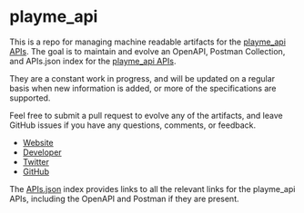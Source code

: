 # playme_apiThis is a repo for managing machine readable artifacts for the [playme_api APIs](http://lab.playme.com). The goal is to maintain and evolve an OpenAPI, Postman Collection, and APIs.json index for the [playme_api APIs](http://lab.playme.com).They are a constant work in progress, and will be updated on a regular basis when new information is added, or more of the specifications are supported.Feel free to submit a pull request to evolve any of the artifacts, and leave GitHub issues if you have any questions, comments, or feedback.- [Website](http://lab.playme.com)- [Developer](http://lab.playme.com)- [Twitter](https://twitter.com/#!/playme_api)- [GitHub](https://github.com/Playme)The [APIs.json](https://github.com/api-evangelist/playme-api/blob/master/apis.json) index provides links to all the relevant links for the playme_api APIs, including the OpenAPI and Postman if they are present.